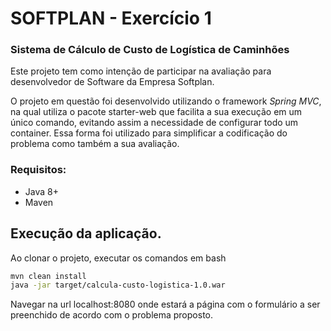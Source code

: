 # SOFTPLAN - Exercício 1

### Sistema de Cálculo de Custo de Logística de Caminhões

Este projeto tem como intenção de participar na avaliação para desenvolvedor de Software da Empresa Softplan.

O projeto em questão foi desenvolvido utilizando o framework *Spring MVC*, na qual utiliza o pacote starter-web que facilita a sua execução em um único comando, evitando assim a necessidade de configurar todo um container. Essa forma foi utilizado para simplificar a codificação do problema como também a sua avaliação.

### Requisitos:
* Java 8+
* Maven 


## Execução da aplicação.
Ao clonar o projeto, executar os comandos em bash
```bash
mvn clean install
java -jar target/calcula-custo-logistica-1.0.war
```
Navegar na url localhost:8080 onde estará a página com o formulário a ser preenchido de acordo com o problema proposto. 
